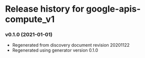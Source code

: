 # Release history for google-apis-compute_v1

### v0.1.0 (2021-01-01)

* Regenerated from discovery document revision 20201122
* Regenerated using generator version 0.1.0

